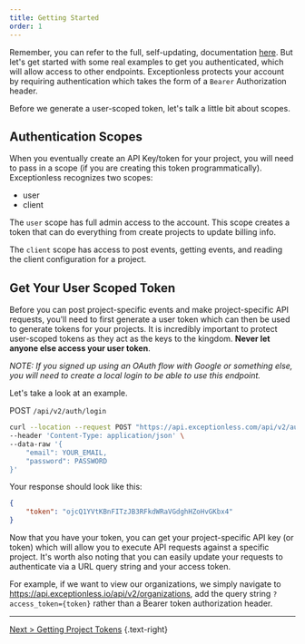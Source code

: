 ```yaml
---
title: Getting Started
order: 1
---
```


Remember, you can refer to the full, self-updating, documentation [here](https://api.exceptionless.io). But let's get started with some real examples to get you authenticated, which will allow access to other endpoints. Exceptionless protects your account by requiring authentication which takes the form of a `Bearer` Authorization header.

Before we generate a user-scoped token, let's talk a little bit about scopes.

## Authentication Scopes

When you eventually create an API Key/token for your project, you will need to pass in a scope (if you are creating this token programmatically). Exceptionless recognizes two scopes:

* user
* client

The `user` scope has full admin access to the account. This scope creates a token that can do everything from create projects to update billing info.

The `client` scope has access to post events, getting events, and reading the client configuration for a project.

## Get Your User Scoped Token

Before you can post project-specific events and make project-specific API requests, you'll need to first generate a user token which can then be used to generate tokens for your projects. It is incredibly important to protect user-scoped tokens as they act as the keys to the kingdom. **Never let anyone else access your user token**.

*NOTE: If you signed up using an OAuth flow with Google or something else, you will need to create a local login to be able to use this endpoint.*

Let's take a look at an example.

POST `/api/v2/auth/login`

```sh
curl --location --request POST "https://api.exceptionless.com/api/v2/auth/login" \
--header 'Content-Type: application/json' \
--data-raw '{
    "email": YOUR_EMAIL,
    "password": PASSWORD
}'
```

Your response should look like this:

```json
{
    "token": "ojcQ1YVtKBnFITzJB3RFkdWRaVGdghHZoHvGKbx4"
}
```

Now that you have your token, you can get your project-specific API key (or token) which will allow you to execute API requests against a specific project. It's worth also noting that you can easily update your requests to authenticate via a URL query string and your access token.

For example, if we want to view our organizations, we simply navigate to <https://api.exceptionless.io/api/v2/organizations>, add the query string `?access_token={token}` rather than a Bearer token authorization header.

---

[Next > Getting Project Tokens](project-tokens.md) {.text-right}
